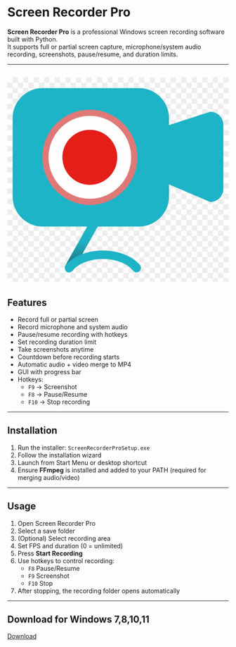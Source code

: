 # Screen Recorder Pro

**Screen Recorder Pro** is a professional Windows screen recording software built with Python.  
It supports full or partial screen capture, microphone/system audio recording, screenshots, pause/resume, and duration limits.  

---
![Screen Recorder Pro](./icon.png)
---
## **Features**

- Record full or partial screen
- Record microphone and system audio
- Pause/resume recording with hotkeys
- Set recording duration limit
- Take screenshots anytime
- Countdown before recording starts
- Automatic audio + video merge to MP4
- GUI with progress bar
- Hotkeys:
  - `F9` → Screenshot
  - `F8` → Pause/Resume
  - `F10` → Stop recording

---

## **Installation**

1. Run the installer: `ScreenRecorderProSetup.exe`
2. Follow the installation wizard
3. Launch from Start Menu or desktop shortcut
4. Ensure **FFmpeg** is installed and added to your PATH (required for merging audio/video)

---

## **Usage**

1. Open Screen Recorder Pro
2. Select a save folder
3. (Optional) Select recording area
4. Set FPS and duration (0 = unlimited)
5. Press **Start Recording**  
6. Use hotkeys to control recording:
   - `F8` Pause/Resume
   - `F9` Screenshot
   - `F10` Stop
7. After stopping, the recording folder opens automatically

---
## Download for Windows 7,8,10,11
[Download](https://www.mediafire.com/file/vset0o346xt13ne/screen_recorder.exe/file)
